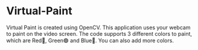 # Virtual-Paint
Virtual Paint is created using OpenCV. This application uses your webcam to paint on the video screen. The code supports 3 different colors to paint, which are Red🔴, Green🟢 and Blue🔵. You can also add more colors.

